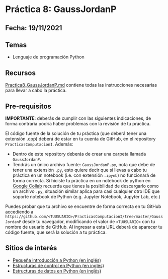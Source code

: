 # Práctica 8: GaussJordanP

## Fecha: 19/11/2021

## Temas
* Lenguaje de programación Python

## Recursos

[Practica8_GaussJordanP.md](Practica8_GaussJordanP.md) contiene todas las instrucciones necesarias para llevar a cabo la práctica.

## Pre-requisitos

**IMPORTANTE**: deberás de cumplir con las siguientes indicaciones, de forma contraria podría haber problemas con la revisión de tu práctica.

El código fuente de la solución de tu práctica (que deberá tener una extensión .cpp) deberá de estar en tu cuenta de GitHub, en el repository `PracticasComputacionI`. Además:
* Dentro de este repository deberás de crear una carpeta llamada `GaussJordanP`.
* Tendrás un único archivo fuente: `GaussJordanP.py`, nota que debe de tener una extensión `.py`, esto quiere decir que si llevas a cabo tu práctica en un notebook (i.e. con extensión `.ipynb`) no funcionará de forma correcta. Si hiciste tu práctica en un notebook de python en [Google Collab](https://colab.research.google.com/) recuerda que tienes la posibilidad de descargarlo como un archivo `.py`, situación similar aplica para casi cualquier otro IDE que soporte notebook de Python (e.g. Jupyter Notebook, Jupyter Lab, etc.)

Puedes probar que tu archivo se encuentre de forma correcta en tu GitHub accediendo a `https://github.com/<TUUSUARIO>/PracticasComputacionI/tree/master/GaussJordanP` desde tu navegador, modificando el valor de `<TUUSUARIO>` con tu nombre de usuario de GitHub. Al ingresar a esta URL deberá de aparecer tu código fuente, que será la solución a tu práctica.

## Sitios de interés

* [Pequeña introducción a Python (en inglés)](https://docs.python.org/3/tutorial/introduction.html)
* [Estructuras de control en Python (en inglés)](https://docs.python.org/3/tutorial/controlflow.html)
* [Estructuras de datos en Python (en inglés)](https://docs.python.org/3/tutorial/datastructures.html)
